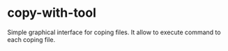 # copy-with-tool
Simple graphical interface for coping files. It allow to execute command to each coping file.
